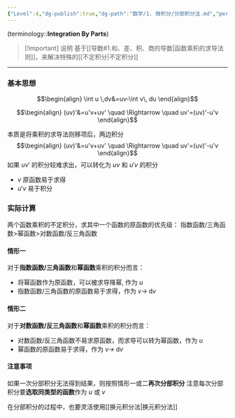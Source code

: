 ```yaml
---
{"Level":4,"dg-publish":true,"dg-path":"数学/1. 微积分/分部积分法.md","permalink":"/数学/1. 微积分/分部积分法/","dgPassFrontmatter":true,"noteIcon":"","created":"2024-10-15T17:02:13.469+08:00","updated":"2025-04-14T11:45:43.357+08:00"}
---
```



(terminology::**Integration By Parts**)
>[!important] 说明
>基于[[导数#1.和、差、积、商的导数\|函数乘积的求导法则]]，来解决特殊的[[不定积分\|不定积分]]

***
### 基本思想
$$\begin{align}
\int u \,dv&=uv-\int  v\, du 
\end{align}$$

$$\begin{align}
(uv)'&=u'v+uv' \quad \Rightarrow \quad uv'=(uv)'-u'v 
\end{align}$$

本质是将乘积的求导法则移项后，两边积分
$$\begin{align}
(uv)'&=u'v+uv' \quad \Rightarrow \quad uv'=(uv)'-u'v 
\end{align}$$
如果 $uv'$ 的积分较难求出，可以转化为 $uv$ 和 $u'v$ 的积分
- $v$ 原函数易于求得
- $u'v$ 易于积分

### 实际计算
两个函数乘积的不定积分，求其中一个函数的原函数的优先级：
指数函数/三角函数>幂函数>对数函数/反三角函数

#### 情形一
对于**指数函数/三角函数**和**幂函数**乘积的积分而言：
- 将幂函数作为原函数，可以被求导降幂, 作为 $u$
- 指数函数/三角函数的原函数易于求得，作为 $v\to \; \mathrm{d}v$

#### 情形二
对于**对数函数/反三角函数**和**幂函数**乘积的积分而言：
- 对数函数/反三角函数不易求原函数，而求导可以转为幂函数，作为 $u$
- 幂函数的原函数易于求得，作为 $v\to \; \mathrm{d}v$

#### 注意事项
如果一次分部积分无法得到结果，则按照情形一或二**再次分部积分**
注意每次分部积分要**选取同类型的函数**作为 $u$ 或 $v$

在分部积分的过程中，也要灵活使用[[换元积分法\|换元积分法]]


